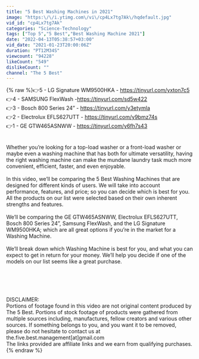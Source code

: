 ```yaml
---
title: "5 Best Washing Machines in 2021"
image: "https:\/\/i.ytimg.com\/vi\/cp4Lx7tg7Ak\/hqdefault.jpg"
vid_id: "cp4Lx7tg7Ak"
categories: "Science-Technology"
tags: ["Top 5","5 Best","Best Washing Machine 2021"]
date: "2022-04-13T05:38:57+03:00"
vid_date: "2021-01-23T20:00:06Z"
duration: "PT12M34S"
viewcount: "94228"
likeCount: "549"
dislikeCount: ""
channel: "The 5 Best"
---
```

{% raw %}👉5 - LG Signature WM9500HKA - <a rel="nofollow" target="blank" href="https://tinyurl.com/yxton7c5">https://tinyurl.com/yxton7c5</a><br />👉4 - SAMSUNG FlexWash -<a rel="nofollow" target="blank" href="https://tinyurl.com/sd5w422">https://tinyurl.com/sd5w422</a><br />👉3 - Bosch 800 Series 24” - <a rel="nofollow" target="blank" href="https://tinyurl.com/y3etymla">https://tinyurl.com/y3etymla</a><br />👉2 -  Electrolux EFLS627UTT - <a rel="nofollow" target="blank" href="https://tinyurl.com/y9bmz74s">https://tinyurl.com/y9bmz74s</a><br />👉1 -  GE GTW465ASNWW - <a rel="nofollow" target="blank" href="https://tinyurl.com/y6fh7s43">https://tinyurl.com/y6fh7s43</a><br /><br /><br />Whether you’re looking for a top-load washer or a front-load washer or maybe even a washing machine that has both for ultimate versatility, having the right washing machine can make the mundane laundry task much more convenient, efficient, faster, and even enjoyable.<br /><br />In this video, we’ll be comparing the 5 Best Washing Machines that are designed for different kinds of users. We will take into account performance, features, and price; so you can decide which is best for you.  All the products on our list were selected based on their own inherent strengths and features.<br /><br />We’ll be comparing the GE GTW465ASNWW, Electrolux EFLS627UTT, Bosch 800 Series 24”, Samsung FlexWash, and the LG Signature WM9500HKA; which are all great options if you’re in the market for a Washing Machine.<br /><br />We’ll break down which Washing Machine is best for you, and what you can expect to get in return for your money.  We’ll help you decide if one of the models on our list seems like a great purchase.  <br /><br /><br /><br /><br /><br />DISCLAIMER: <br />Portions of footage found in this video are not original content produced by The 5 Best. Portions of stock footage of products were gathered from multiple sources including, manufactures, fellow creators and various other sources. If something belongs to you, and you want it to be removed, please do not hesitate to contact us at the.five.best.management[at]gmail.com<br />The links provided are affiliate links and we earn from qualifying purchases.{% endraw %}
